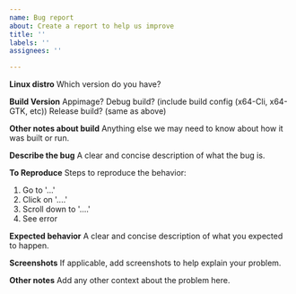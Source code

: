 ```yaml
---
name: Bug report
about: Create a report to help us improve
title: ''
labels: ''
assignees: ''

---
```


**Linux distro**
Which version do you have?

**Build Version**
Appimage?
Debug build? (include build config (x64-Cli, x64-GTK, etc))
Release build? (same as above)

**Other notes about build** 
Anything else we may need to know about how it was built or run. 

**Describe the bug**
A clear and concise description of what the bug is.

**To Reproduce**
Steps to reproduce the behavior:
1. Go to '...'
2. Click on '....'
3. Scroll down to '....'
4. See error

**Expected behavior**
A clear and concise description of what you expected to happen.

**Screenshots**
If applicable, add screenshots to help explain your problem.

**Other notes**
Add any other context about the problem here.
